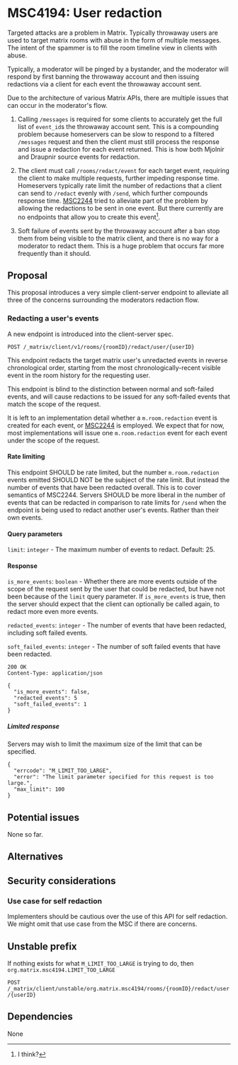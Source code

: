 # MSC4194: User redaction

Targeted attacks are a problem in Matrix. Typically throwaway users
are used to target matrix rooms with abuse in the form of multiple
messages.  The intent of the spammer is to fill the room timeline view
in clients with abuse.

Typically, a moderator will be pinged by a bystander, and the
moderator will respond by first banning the throwaway account and then
issuing redactions via a client for each event the throwaway account
sent.

Due to the architecture of various Matrix APIs, there are multiple
issues that can occur in the moderator's flow.

1. Calling `/messages` is required for some clients to accurately get
   the full list of `event_id`s the throwaway account sent.  This is a
   compounding problem because homeservers can be slow to respond to a
   filtered `/messages` request and then the client must still process
   the response and issue a redaction for each event returned.
   This is how both Mjolnir and Draupnir source events for redaction.

2. The client must call `/rooms/redact/event` for each target event,
   requiring the client to make multiple requests, further impeding
   response time. Homeservers typically rate limit the number of
   redactions that a client can send to `/redact` evenly with `/send`,
   which further compounds response time.
   [MSC2244](https://github.com/matrix-org/matrix-spec-proposals/pull/2244)
   tried to alleviate part of the problem by allowing the redactions
   to be sent in one event. But there currently are no endpoints that
   allow you to create this event[^create-mass-redaction].

3. Soft failure of events sent by the throwaway account after a ban
   stop them from being visible to the matrix client, and there is no
   way for a moderator to redact them. This is a huge problem that
   occurs far more frequently than it should.

[^create-mass-redaction]: I think?
## Proposal

This proposal introduces a very simple client-server endpoint to
alleviate all three of the concerns surrounding the moderators
redaction flow.

### Redacting a user's events

A new endpoint is introduced into the client-server spec.

`POST /_matrix/client/v1/rooms/{roomID}/redact/user/{userID}`

This endpoint redacts the target matrix user's unredacted events in
reverse chronological order, starting from the most
chronologically-recent visible event in the room history for the
requesting user.

This endpoint is blind to the distinction between normal and
soft-failed events, and will cause redactions to be issued
for any soft-failed events that match the scope of the
request.

It is left to an implementation detail whether a `m.room.redaction`
event is created for each event, or
[MSC2244](https://github.com/matrix-org/matrix-spec-proposals/pull/2244)
is employed. We expect that for now, most implementations will
issue one `m.room.redaction` event for each event under
the scope of the request.

#### Rate limiting

This endpoint SHOULD be rate limited, but the number `m.room.redaction`
events emitted SHOULD NOT be the subject of the rate limit.
But instead the number of events that have been redacted overall.
This is to cover semantics of MSC2244.
Servers SHOULD be more liberal in the number of events that
can be redacted in comparison to rate limits for `/send` when
the endpoint is being used to redact another user's events.
Rather than their own events.

#### Query parameters

`limit`: `integer` - The maximum number of events to redact. Default: 25.

#### Response

`is_more_events`: `boolean` - Whether there are more events outside of
the scope of the request sent by the user that could be redacted, but
have not been because of the `limit` query parameter.  If
`is_more_events` is true, then the server should expect that the
client can optionally be called again, to redact more even more events.

`redacted_events`: `integer` - The number of events that have been redacted, including soft failed events.

`soft_failed_events`: `integer` - The number of soft failed events that have been redacted.

```
200 OK
Content-Type: application/json

{
  "is_more_events": false,
  "redacted_events": 5
  "soft_failed_events": 1
}
```

##### Limited response

Servers may wish to limit the maximum size of the limit that can be specified.

```
{
  "errcode": "M_LIMIT_TOO_LARGE",
  "error": "The limit parameter specified for this request is too large.",
  "max_limit": 100
}
```

## Potential issues

None so far.

## Alternatives


## Security considerations

### Use case for self redaction

Implementers should be cautious over the use of this API for self
redaction. We might omit that use case from the MSC if there are concerns.

## Unstable prefix

If nothing exists for what `M_LIMIT_TOO_LARGE` is trying to do, then
`org.matrix.msc4194.LIMIT_TOO_LARGE`

`POST /_matrix/client/unstable/org.matrix.msc4194/rooms/{roomID}/redact/user/{userID}`

## Dependencies

None

